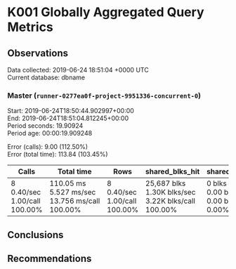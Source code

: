 # K001 Globally Aggregated Query Metrics

## Observations ##
Data collected: 2019-06-24 18:51:04 +0000 UTC  
Current database: dbname  



### Master (`runner-0277ea0f-project-9951336-concurrent-0`) ###
Start: 2019-06-24T18:50:44.902997+00:00  
End: 2019-06-24T18:51:04.812245+00:00  
Period seconds: 19.90924  
Period age: 00:00:19.909248  

Error (calls): 9.00 (112.50%)  
Error (total time): 113.84 (103.45%)

| Calls | Total&nbsp;time | Rows | shared_blks_hit | shared_blks_read | shared_blks_dirtied | shared_blks_written | blk_read_time | blk_write_time | kcache_reads | kcache_writes | kcache_user_time_ms | kcache_system_time |
|-------|------------|------|-----------------|------------------|---------------------|---------------------|---------------|----------------|--------------|---------------|---------------------|--------------------|
|8<br/>0.40/sec<br/>1.00/call<br/>100.00% |110.05&nbsp;ms<br/>5.527&nbsp;ms/sec<br/>13.756&nbsp;ms/call<br/>100.00% |8<br/>0.40/sec<br/>1.00/call<br/>100.00% |25,687&nbsp;blks<br/>1.30K&nbsp;blks/sec<br/>3.22K&nbsp;blks/call<br/>100.00% |0&nbsp;blks<br/>0.00&nbsp;blks/sec<br/>0.00&nbsp;blks/call<br/>0.00% |0&nbsp;blks<br/>0.00&nbsp;blks/sec<br/>0.00&nbsp;blks/call<br/>0.00% |0&nbsp;blks<br/>0.00&nbsp;blks/sec<br/>0.00&nbsp;blks/call<br/>0.00% |0.00&nbsp;ms<br/>0.000&nbsp;ms/sec<br/>0.000&nbsp;ms/call<br/>0.00% |0.00&nbsp;ms<br/>0.000&nbsp;ms/sec<br/>0.000&nbsp;ms/call<br/>0.00% |0.00&nbsp;bytes<br/>0.00&nbsp;bytes/sec<br/>0.00&nbsp;bytes/call<br/>0.00% |0.00&nbsp;bytes<br/>0.00&nbsp;bytes/sec<br/>0.00&nbsp;bytes/call<br/>0.00% |0.00&nbsp;ms<br/>0.000&nbsp;ms/sec<br/>0.000&nbsp;ms/call<br/>0.00% |0.00&nbsp;ms<br/>0.000&nbsp;ms/sec<br/>0.000&nbsp;ms/call<br/>0.00%|





## Conclusions ##


## Recommendations ##


